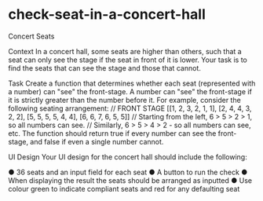 # check-seat-in-a-concert-hall

Concert Seats

Context In a concert hall, some seats are higher than others, such that a seat can only see the
stage if the seat in front of it is lower. Your task is to find the seats that can see the stage
and those that cannot.

Task Create a function that determines whether each seat (represented with a number) can
"see" the front-stage. A number can "see" the front-stage if it is strictly greater than the
number before it. For example, consider the following seating arrangement:
// FRONT STAGE
[[1, 2, 3, 2, 1, 1],
[2, 4, 4, 3, 2, 2],
[5, 5, 5, 5, 4, 4],
[6, 6, 7, 6, 5, 5]]
// Starting from the left, 6 > 5 > 2 > 1, so all numbers can see.
// Similarly, 6 > 5 > 4 > 2 - so all numbers can see, etc.
The function should return true if every number can see the front-stage, and false if
even a single number cannot.

UI Design Your UI design for the concert hall should include the following:

● 36 seats and an input field for each seat
● A button to run the check
● When displaying the result the seats should be arranged as inputted
● Use colour green to indicate compliant seats and red for any defaulting seat
